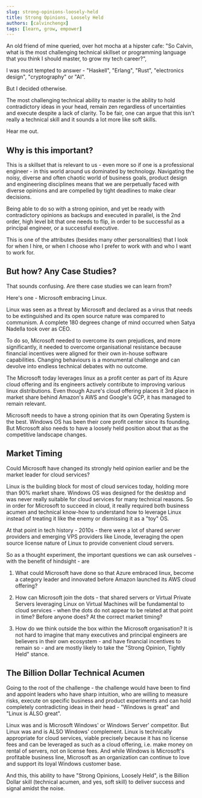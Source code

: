 ```yaml
---
slug: strong-opinions-loosely-held
title: Strong Opinions, Loosely Held
authors: [calvinchengx]
tags: [learn, grow, empower]
---
```


An old friend of mine queried, over hot mocha at a hipster cafe: "So Calvin, what is the most challenging technical skillset or programming language that you think I should master, to grow my tech career?", 

I was most tempted to answer - "Haskell", "Erlang", "Rust", "electronics design", "cryptography" or "AI".

But I decided otherwise.

The most challenging technical ability to master is the ability to hold contradictory ideas in your head, remain zen regardless of uncertainties and execute despite a lack of clarity.  To be fair, one can argue that this isn't really a technical skill and it sounds a lot more like soft skills. 

Hear me out.

<!-- truncate -->

## Why is this important?

This is a skillset that is relevant to us - even more so if one is a professional engineer - in this world around us dominated by technology. Navigating the noisy, diverse and often chaotic world of business goals, product design and engineering disciplines means that we are perpetually faced with diverse opinions and are compelled by tight deadlines to make clear decisions. 

Being able to do so with a strong opinion, and yet be ready with contradictory opinions as backups and executed in parallel, is the 2nd order, high level bit that one needs to flip, in order to be successful as a principal engineer, or a successful executive.

This is one of the attributes (besides many other personalities) that I look for when I hire, or when I choose who I prefer to work with and who I want to work for.

## But how? Any Case Studies?

That sounds confusing.  Are there case studies we can learn from?

Here's one - Microsoft embracing Linux.

Linux was seen as a threat by Microsoft and declared as a virus that needs to be extinguished and its open source nature was compared to communism. A complete 180 degrees change of mind occurred when Satya Nadella took over as CEO.

To do so, Microsoft needed to overcome its own prejudices, and more significantly, it needed to overcome organisational resistance because financial incentives were aligned for their own in-house software capabilities.  Changing behaviours is a monumental challenge and can devolve into endless technical debates with no outcome. 

The Microsoft today leverages linux as a profit center as part of its Azure cloud offering and its engineers actively contribute to improving various linux distributions. Even though Azure's cloud offering places it 3rd place in market share behind Amazon's AWS and Google's GCP, it has managed to remain relevant.

Microsoft needs to have a strong opinion that its own Operating System is the best. Windows OS has been their core profit center since its founding. But Microsoft also needs to have a loosely held position about that as the competitive landscape changes.

## Market Timing

Could Microsoft have changed its strongly held opinion earlier and be the market leader for cloud services?

Linux is the building block for most of cloud services today, holding more than 90% market share. Windows OS was designed for the desktop and was never really suitable for cloud services for many technical reasons. So in order for Microsoft to succeed in cloud, it really required both business acumen and technical know-how to understand how to leverage Linux instead of treating it like the enemy or dismissing it as a "toy" OS.

At that point in tech history - 2010s - there were a lot of shared server providers and emerging VPS providers like Linode, leveraging the open source license nature of Linux to provide convenient cloud servers.

So as a thought experiment, the important questions we can ask ourselves - with the benefit of hindsight - are

1. What could Microsoft have done so that Azure embraced linux, become a category leader and innovated before Amazon launched its AWS cloud offering?

2. How can Microsoft join the dots - that shared servers or Virtual Private Servers leveraging Linux on Virtual Machines will be fundamental to cloud services - when the dots do not appear to be related at that point in time? Before anyone does? At the correct market timing?

3. How do we think outside the box within the Microsoft organisation? It is not hard to imagine that many executives and principal engineers are believers in their own ecosystem - and have financial incentives to remain so - and are mostly likely to take the "Strong Opinion, Tightly Held" stance.

## The Billion Dollar Technical Acumen

Going to the root of the challenge - the challenge would have been to find and appoint leaders who have sharp intuition, who are willing to measure risks, execute on specific business and product experiments and can hold completely contradicting ideas in their head - "Windows is great" and "Linux is ALSO great".

Linux was and is Microsoft Windows' or Windows Server' competitor. But Linux was and is ALSO Windows' complement. Linux is technically appropriate for cloud services, viable precisely because it has no license fees and can be leveraged as such as a cloud offering, i.e. make money on rental of servers, not on license fees. And while Windows is Microsoft's profitable business line, Microsoft as an organization can continue to love and support its loyal Windows customer base.

And this, this ability to have "Strong Opinions, Loosely Held", is the Billion Dollar skill (technical acumen, and yes, soft skill) to deliver success and signal amidst the noise.
